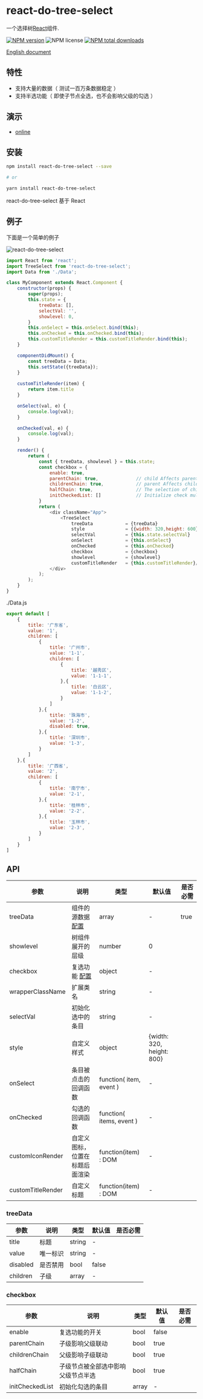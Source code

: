 # react-do-tree-select
一个选择树[React]组件.


[![NPM version](https://img.shields.io/npm/v/react-do-tree-select.svg?style=flat)](https://www.npmjs.com/package/react-do-tree-select)
![NPM license](https://img.shields.io/npm/l/react-do-tree-select.svg?style=flat)
[![NPM total downloads](https://img.shields.io/npm/dt/react-do-tree-select.svg?style=flat)](https://www.npmjs.com/package/react-do-tree-select?minimal=true)

[English document](./README.md)

## 特性
- 支持大量的数据（ 测试一百万条数据稳定 ）
- 支持半选功能（ 即使子节点全选，也不会影响父级的勾选 ）

## 演示
- [online](https://hjyue1.github.io/react-do-tree-select/demo/modifyParams/)

## 安装
```bash
npm install react-do-tree-select --save

# or

yarn install react-do-tree-select
```
react-do-tree-select 基于 React

## 例子

下面是一个简单的例子

<img src="https://github.com/hjyue1/react-do-tree-select/blob/master/react-do-tree-select.gif?raw=true" alt="react-do-tree-select" />

```js
import React from 'react';
import TreeSelect from 'react-do-tree-select';
import Data from './Data';

class MyComponent extends React.Component {
    constructor(props) {
        super(props);
        this.state = {
            treeData: [],
            selectVal: '',
            showlevel: 0,
        }
        this.onSelect = this.onSelect.bind(this);
        this.onChecked = this.onChecked.bind(this);
        this.customTitleRender = this.customTitleRender.bind(this);
    }

    componentDidMount() {
        const treeData = Data;
        this.setState({treeData});
    }
  
    customTitleRender(item) {
        return item.title
    }

    onSelect(val, e) {
        console.log(val);
    }

    onChecked(val, e) {
        console.log(val);
    }

    render() {
        return (
            const { treeData, showlevel } = this.state;
            const checkbox = {
                enable: true,
                parentChain: true,              // child Affects parent nodes;
                childrenChain: true,            // parent Affects child nodes;
                halfChain: true,                // The selection of child nodes affects the semi-selection of parent nodes.
                initCheckedList: []             // Initialize check multiple lists
            }
            return (
                <div className="App">
                    <TreeSelect
                        treeData            = {treeData}
                        style               = {{width: 320,height: 600}}
                        selectVal           = {this.state.selectVal}
                        onSelect            = {this.onSelect}
                        onChecked           = {this.onChecked}
                        checkbox            = {checkbox}
                        showlevel           = {showlevel}
                        customTitleRender   = {this.customTitleRender}/>
                </div>
            );
        );
    }
}
```
./Data.js
```js
export default [
    {
        title: '广东省',
        value: '1',
        children: [
            {
                title: '广州市',
                value: '1-1',
                children: [
                    {
                        title: '越秀区',
                        value: '1-1-1',
                    },{
                        title: '白云区',
                        value: '1-1-2',
                    }
                ]
            },{
                title: '珠海市',
                value: '1-2',
                disabled: true,
            },{
                title: '深圳市',
                value: '1-3',
            }
        ]
    },{
        title: '广西省',
        value: '2',
        children: [
            {
                title: '南宁市',
                value: '2-1',
            },{
                title: '桂林市',
                value: '2-2',
            },{
                title: '玉林市',
                value: '2-3',
            }
        ]
    }
]
```

## API

| 参数 | 说明 | 类型 | 默认值 | 是否必需 |
| -------- | ----------- | ---- | ------- | -------- |
| treeData | 组件的源数据 [配置](#treeData) | array | - | true |
| showlevel | 树组件展开的层级 | number | 0 |
| checkbox | 复选功能 [配置](#checkbox) | object | - |
| wrapperClassName | 扩展类名 | string | - |
| selectVal | 初始化选中的条目 | string | - |
| style | 自定义样式 | object | {width: 320, height: 800} |
| onSelect | 条目被点击的回调函数 | function( item, event ) | - |
| onChecked | 勾选的回调函数 | function( items, event ) | - |
| customIconRender | 自定义图标，位置在标题后面渲染 | function(item) : DOM | - |
| customTitleRender | 自定义标题 | function(item) : DOM | - |

### treeData
| 参数 | 说明 | 类型 | 默认值 | 是否必需 |
| -------- | ----------- | ---- | ------- | -------- |
| title | 标题 | string | - |
| value | 唯一标识 | string | - |
| disabled | 是否禁用 | bool | false |
| children | 子级 | array | - |

### checkbox

| 参数 | 说明 | 类型 | 默认值 | 是否必需 |
| -------- | ----------- | ---- | ------- | -------- |
| enable | 复选功能的开关 | bool | false |
| parentChain | 子级影响父级联动 | bool | true |
| childrenChain | 父级影响子级联动 | bool | true |
| halfChain | 子级节点被全部选中影响父级节点半选 | bool | true |
| initCheckedList | 初始化勾选的条目 | array | - |

[React]: https://github.com/facebook/react